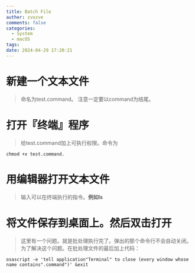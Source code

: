 ```yaml
---
title: Batch File
auther: zvozve
comments: false
categories:
  - System
  - macOS
tags: 
date: 2024-04-29 17:20:21
---
```

# 新建一个文本文件

> 命名为test.command。
> 注意一定要以command为结尾。
# 打开『**终端**』程序

> 给test.command加上可执行权限。命令为

```shell
chmod +x test.command.
```
# 用编辑器打开文本文件

> 输入可以在终端执行的指令。**例如ls**

# 将文件保存到桌面上。然后双击打开

> 这里有一个问题。就是批处理执行完了。弹出的那个命令行不会自动关闭。
> 为了解决这个问题。在批处理文件的最后加上代码：

```shell
osascript -e 'tell application"Terminal" to close (every window whose name contains".command")' &exit
```
